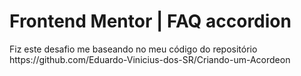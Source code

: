 <h1>Frontend Mentor | FAQ accordion</h1>

<p>Fiz este desafio me baseando no meu código do repositório https://github.com/Eduardo-Vinicius-dos-SR/Criando-um-Acordeon</p>
